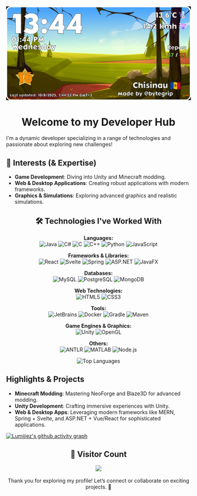 ![Dashboard](https://github.com/bytegrip/bytegrip/blob/main/scripts/display/toshow669.png)

<h1 align="center">Welcome to my Developer Hub</h1>

I'm a dynamic developer specializing in a range of technologies and passionate about exploring new challenges!

## 🚀 Interests (& Expertise)

- **Game Development**: Diving into Unity and Minecraft modding.
- **Web & Desktop Applications**: Creating robust applications with modern frameworks.
- **Graphics & Simulations**: Exploring advanced graphics and realistic simulations.

<h2 align="center">🛠️ Technologies I've Worked With</h2>

<p align="center">
  <strong>Languages:</strong><br>
  <img src="https://img.shields.io/badge/Java-ED8B00?style=flat&logo=java&logoColor=white" alt="Java">
  <img src="https://img.shields.io/badge/C%23-239120?style=flat&logo=csharp&logoColor=white" alt="C#">
  <img src="https://img.shields.io/badge/C-00599C?style=flat&logo=c&logoColor=white" alt="C">
  <img src="https://img.shields.io/badge/C%2B%2B-00599C?style=flat&logo=c%2B%2B&logoColor=white" alt="C++">
  <img src="https://img.shields.io/badge/Python-3776AB?style=flat&logo=python&logoColor=white" alt="Python">
  <img src="https://img.shields.io/badge/JavaScript-F7DF1E?style=flat&logo=javascript&logoColor=black" alt="JavaScript">
</p>

<p align="center">
  <strong>Frameworks & Libraries:</strong><br>
  <img src="https://img.shields.io/badge/React-61DAFB?style=flat&logo=react&logoColor=black" alt="React">
  <img src="https://img.shields.io/badge/Svelte-FF3E00?style=flat&logo=svelte&logoColor=white" alt="Svelte">
  <img src="https://img.shields.io/badge/Spring-6DB33F?style=flat&logo=spring&logoColor=white" alt="Spring">
  <img src="https://img.shields.io/badge/ASP.NET-5C2D91?style=flat&logo=aspnet&logoColor=white" alt="ASP.NET">
  <img src="https://img.shields.io/badge/JavaFX-009688?style=flat&logo=java&logoColor=white" alt="JavaFX">
</p>

<p align="center">
  <strong>Databases:</strong><br>
  <img src="https://img.shields.io/badge/MySQL-00000F?style=flat&logo=mysql&logoColor=white" alt="MySQL">
  <img src="https://img.shields.io/badge/PostgreSQL-4169E1?style=flat&logo=postgresql&logoColor=white" alt="PostgreSQL">
  <img src="https://img.shields.io/badge/MongoDB-47A248?style=flat&logo=mongodb&logoColor=white" alt="MongoDB">
</p>

<p align="center">
  <strong>Web Technologies:</strong><br>
  <img src="https://img.shields.io/badge/HTML5-E34F26?style=flat&logo=html5&logoColor=white" alt="HTML5">
  <img src="https://img.shields.io/badge/CSS3-1572B6?style=flat&logo=css3&logoColor=white" alt="CSS3">
</p>

<p align="center">
  <strong>Tools:</strong><br>
  <img src="https://img.shields.io/badge/JetBrains-000000?style=flat&logo=jetbrains&logoColor=white" alt="JetBrains">
  <img src="https://img.shields.io/badge/Docker-2496ED?style=flat&logo=docker&logoColor=white" alt="Docker">
  <img src="https://img.shields.io/badge/Gradle-02303A?style=flat&logo=gradle&logoColor=white" alt="Gradle">
  <img src="https://img.shields.io/badge/Apache_Maven-C71A36?style=flat&logo=apachemaven&logoColor=white" alt="Maven">
</p>

<p align="center">
  <strong>Game Engines & Graphics:</strong><br>
  <img src="https://img.shields.io/badge/Unity-000000?style=flat&logo=unity&logoColor=white" alt="Unity">
  <img src="https://img.shields.io/badge/OpenGL-FF0D4A?style=flat&logo=opengl&logoColor=white" alt="OpenGL">
</p>

<p align="center">
  <strong>Others:</strong><br>
  <img src="https://img.shields.io/badge/ANTLR-9B43B4?style=flat&logo=antlr&logoColor=white" alt="ANTLR">
  <img src="https://img.shields.io/badge/MATLAB-0076A8?style=flat&logo=matlab&logoColor=white" alt="MATLAB">
  <img src="https://img.shields.io/badge/Node.js-339933?style=flat&logo=node.js&logoColor=white" alt="Node.js">
</p>

<p align="center">
  <img src="https://github-readme-stats.vercel.app/api/top-langs/?username=bytegrip&layout=compact&theme=dark" alt="Top Languages">
</p>

## Highlights & Projects

- **Minecraft Modding**: Mastering NeoForge and Blaze3D for advanced modding.
- **Unity Development**: Crafting immersive experiences with Unity.
- **Web & Desktop Apps**: Leveraging modern frameworks like MERN, Spring + Svelte, and ASP.NET + Vue/React for sophisticated applications.

[![Lumijiez's github activity graph](https://github-readme-activity-graph.vercel.app/graph?username=bytegrip&custom_title=Contributions&theme=react-dark&color=708090&hide_border=true)](https://github.com/ashutosh00710/github-readme-activity-graph)

<h2 align="center">👀 Visitor Count</h2>
<p align="center">
  <img src="https://profile-counter.glitch.me/{lumijiez}/count.svg" />
</p>

<p align="center">Thank you for exploring my profile! Let’s connect or collaborate on exciting projects. 🚀</p>
